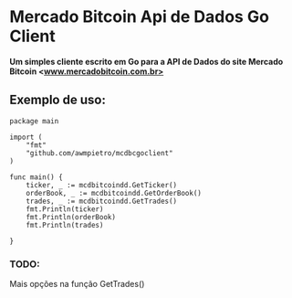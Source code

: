 # Mercado Bitcoin Api de Dados Go Client

**Um simples cliente escrito em Go para a API de Dados do site Mercado Bitcoin &lt;www.mercadobitcoin.com.br>**

## Exemplo de uso:

```
package main

import (
	"fmt"
	"github.com/awmpietro/mcdbcgoclient"
)

func main() {
	ticker, _ := mcdbitcoindd.GetTicker()
	orderBook, _ := mcdbitcoindd.GetOrderBook()
	trades, _ := mcdbitcoindd.GetTrades()
	fmt.Println(ticker)
	fmt.Println(orderBook)
	fmt.Println(trades)

}
```
### TODO:
Mais opções na função GetTrades()

